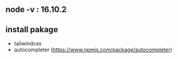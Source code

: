 

## node -v : 16.10.2   
## install pakage
* tailwindcss
* autocompleter (https://www.npmjs.com/package/autocompleter)
